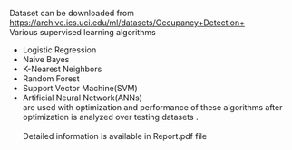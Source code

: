 Dataset can be downloaded from https://archive.ics.uci.edu/ml/datasets/Occupancy+Detection+
<br />Various supervised learning algorithms 
<br />
* Logistic Regression
* Naive Bayes
* K-Nearest Neighbors
* Random Forest
* Support Vector Machine(SVM)
* Artificial Neural Network(ANNs) 
<br />are used with optimization and performance of these algorithms after optimization is analyzed over testing datasets .  
<br />Detailed information is available in Report.pdf file
